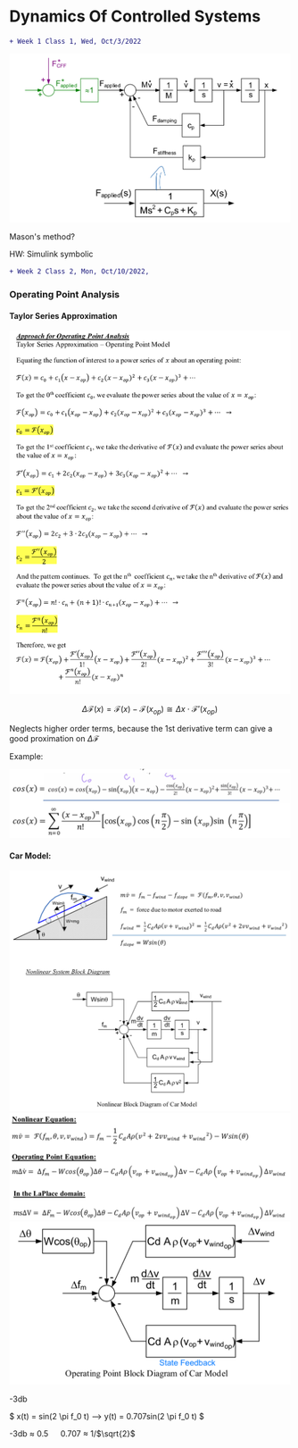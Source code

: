 # Dynamics Of Controlled Systems

```diff
+ Week 1 Class 1, Wed, Oct/3/2022
```
 

![](src/img/2022-10-09-18-33-58.png) 

Mason's method?

HW: Simulink symbolic


```diff
+ Week 2 Class 2, Mon, Oct/10/2022,
```

### Operating Point Analysis

#### Taylor Series Approximation

![](src/img/OperatingPointSys.png)

$$ \Delta \mathcal{F}(x) = \mathcal{F}(x) - \mathcal{F}(x_{op}) \cong \Delta x \cdot\mathcal{F'}(x_{op})$$

Neglects higher order terms, because the 1st derivative term can give a good proximation on $\Delta \mathcal{F}$

Example:

![](src/img/OperatingPointSysCosEx.png)

#### Car Model:

![](src/img/CarModelNonlinearModel.png) \
![](src/img/CarModelOperatingSys.png) \
![](src/img/CarModelOperatingSysBlock.png)


-3db

$ x(t) = sin(2 \pi f_0 t) --> y(t) = 0.707sin(2 \pi f_0 t) $

-3db $\approx$ 0.5  &emsp; 0.707 $\approx$ 1/$\sqrt{2}$
